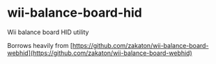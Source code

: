 # wii-balance-board-hid
Wii balance board HID utility


Borrows heavily from [https://github.com/zakaton/wii-balance-board-webhid](https://github.com/zakaton/wii-balance-board-webhid)
